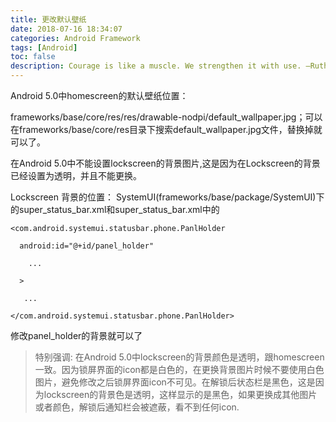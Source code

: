 ```yaml
---
title: 更改默认壁纸
date: 2018-07-16 18:34:07
categories: Android Framework
tags: [Android]
toc: false
description: Courage is like a muscle. We strengthen it with use. —Ruth Gordon 
---
```

Android 5.0中homescreen的默认壁纸位置：

frameworks/base/core/res/res/drawable-nodpi/default_wallpaper.jpg；可以在frameworks/base/core/res目录下搜索default_wallpaper.jpg文件，替换掉就可以了。

在Android 5.0中不能设置lockscreen的背景图片,这是因为在Lockscreen的背景已经设置为透明，并且不能更换。

Lockscreen 背景的位置：
SystemUI(frameworks/base/package/SystemUI)下的super_status_bar.xml和super_status_bar.xml中的
```
<com.android.systemui.statusbar.phone.PanlHolder

  android:id="@+id/panel_holder"

    ...

  >

   ...

</com.android.systemui.statusbar.phone.PanlHolder>
```

修改panel_holder的背景就可以了

>特别强调:
        在Android 5.0中lockscreen的背景颜色是透明，跟homescreen一致。因为锁屏界面的icon都是白色的，在更换背景图片时候不要使用白色图片，避免修改之后锁屏界面icon不可见。在解锁后状态栏是黑色，这是因为lockscreen的背景色是透明，这样显示的是黑色，如果更换成其他图片或者颜色，解锁后通知栏会被遮蔽，看不到任何icon.
